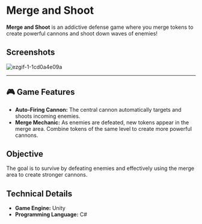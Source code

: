 # Merge and Shoot

**Merge and Shoot** is an addictive defense game where you merge tokens to create powerful cannons and shoot down waves of enemies!

## Screenshots


![ezgif-1-1cd0a4e09a](https://github.com/user-attachments/assets/16f29c3f-8a0e-45be-a31a-06f3a3328415)

---

## 🎮 Game Features

- **Auto-Firing Cannon:** The central cannon automatically targets and shoots incoming enemies.  
- **Merge Mechanic:** As enemies are defeated, new tokens appear in the merge area. Combine tokens of the same level to create more powerful cannons.

## Objective

The goal is to survive by defeating enemies and effectively using the merge area to create stronger cannons.

## Technical Details  

- **Game Engine:** Unity  
- **Programming Language:** C#  



